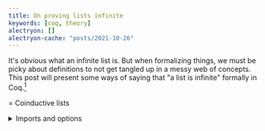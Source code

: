 ```yaml
---
title: On proving lists infinite
keywords: [coq, theory]
alectryon: []
alectryon-cache: "posts/2021-10-26"
---
```


It's obvious what an infinite list is. But when formalizing things,
we must be picky about definitions to not get tangled up in a messy
web of concepts.
This post will present some ways of saying that "a list is infinite"
formally in Coq.[^ziplist]

[^ziplist]: Which I've used recently in a proof that [there is no ZipList monad][ziplist].

[ziplist]: https://gist.github.com/Lysxia/b105bcb2f2ba835012476ab7fe37ae87

= Coinductive lists

<details class="code-details">
<summary>Imports and options</summary>
```alectryon
From Coq Require Import Arith Lia.

Set Primitive Projections.
Set Implicit Arguments.
Set Maximal Implicit Insertion.
Set Contextual Implicit.
```
</details>

First, define the type of lists.
Lists are made of `Cons` (`::`) and `Nil`. As it is a recursive type, we
also have to decide whether to make it *inductive*, so that only finite lists
can be constructed, or *coinductive*, so that lists might also be infinite
sequences of `Cons`. We start by introducing the type's *base functor*
`ColistF a _`, presenting the two list constructors without recursion.
We obtain the coinductive type `Colist a` as a fixed point of
`ColistF a : Type -> Type`.

```alectryon
Inductive ColistF (a : Type) (x : Type) :=
| Nil : ColistF a x
| Cons : a -> x -> ColistF a x
.

CoInductive Colist (a : Type) : Type :=
  Delay { force : ColistF a (Colist a) }.
```

Thus the type `Colist a` has a destructor
`force : Colist a -> ColistF a (Colist a)` (the final coalgebra of `ColistF a`)
and a constructor `Delay : ColistF a (Colist a) -> Colist a`.
This ceremony may look all mysterious if you're new to this; after living with
coinductive types for a while, you will assimilate their philosophy of
"*destructors* first"---unlike inductive types' "*constructors* first".

<details class="code-details">
<summary>Notation prep</summary>
```alectryon
Add Printing Constructor Colist.

Declare Scope colist_scope.
Delimit Scope colist_scope with colist.
Local Open Scope colist_scope.
```
</details>

Some familiar notations, `[]` for `Nil` and `::` for `Cons`.

```alectryon
Notation "'[' ']'" := Nil : colist_scope.
Notation "x :: xs" := (Cons x xs) : colist_scope.
```

== Some simple definitions

Recursive definitions involving lists mostly look as you would expect in
Coq as in any functional programming language,
but every output list is wrapped in an explicit `Delay`, and every input
list of a `match` is wrapped in a `force`. It's as if you were
handling lazy data structures in an eagerly evaluated programming language.
Coq is a pure and total language, so evaluation order doesn't
matter as much as in partial languages, but the operational semantics
is still careful to not reduce coinductive definitions unless they are
forced.

Here is the `map` function that any self-respecting type of list must provide.

```alectryon
CoFixpoint map {a b} (f : a -> b) (xs : Colist a) : Colist b := Delay
  match force xs with
  | [] => []
  | x :: xs => f x :: map f xs
  end.
```

Another example is the list `nats` of all natural numbers.
It relies on the more general definition of lists of numbers
greater than an arbitrary natural number `n`.

```alectryon
CoFixpoint nats_from (n : nat) : Colist nat := Delay
  (n :: nats_from (S n)).

Definition nats := nats_from 0.
```

Let's put that aside for now. We will be needing `map` and `nats` later.

= Never-ending lists

We will now say "infinite lists" in an informal you-know-what-I-mean sense,
as we explore different ways of making it more formal, which will
have their own names.

A list is infinite when it never ends with a `Nil`. But in constructive mathematics
we never say never---it's not even obvious how you could even say it in
this instance. A list is infinite when it, and its tails, always evaluate to a `Cons`.

A more "incremental" rephrasing of the above is that a list `xs` is infinite
when `xs` evaluates to a `Cons`, and its tail is also infinite. That definition
of infinite lists is recursive, so that you can "unfold" it iteratively to
establish that every tail evaluates to a `Cons`. But because it is recursive,
it's not *a priori* well-defined.

Let us forget about "is infinite" for a second, and talk more generally about
properties `P` that somehow subscribe to that definition: if `xs` satisfies
`P`, then `xs` evaluates to a `Cons`, and the tail of `xs` satisfies `P`. Let
us call such a `P` a *never-ending invariant*.

```alectryon
Definition Neverending_invariant {a} (P : Colist a -> Prop) : Prop :=
  forall xs, P xs -> exists x xs', force xs = Cons x xs' /\ P xs'.
```

The intuition is that if `xs` satisfies any never-ending invariant `P`,
then `xs` must be infinite. This leads to our first characterization of
infinite lists, "never-ending" lists.

= Never-ending: definition

A list is *never-ending* when it satisfies some never-ending invariant. 

```alectryon
Definition Neverending {a} (xs : Colist a) : Prop :=
  exists (P : Colist a -> Prop),
    Neverending_invariant P /\ P xs.
```

The key property that makes the notion of never-ending lists
useful is the following *unfolding lemma*:
a never-ending list is a `Cons`, and its tail is never-ending.

**Note: you can hover and click on the tactics in proof scripts
(`Proof. ... Qed.`) to see the intermediate proof states.**[^alectryon]

[^alectryon]: Plugging [Alectryon](https://plv.csail.mit.edu/blog/alectryon.html#alectryon).

```alectryon
Lemma unfold_Neverending {a} (xs : Colist a)
  : Neverending xs ->
    exists x xs',
      force xs = Cons x xs' /\ Neverending xs'.
Proof.
  intros NE.
  unfold Neverending in NE.
  destruct NE as [P [NE Hxs]].
  unfold Neverending_invariant in NE.
  apply NE in Hxs.
  destruct Hxs as [x [xs' [Hxs Hxs']]].
  exists x, xs'.
  split; [assumption | ].
  unfold Neverending.
  exists P.
  split; [ | assumption ].
  exact NE.
Qed.
```

Doesn't that lemma's statement remind you of `Neverending_invariant` above?

That lemma means exactly that the property of "being never-ending" is itself
a never-ending invariant!

```alectryon
Lemma Neverending_invariant_Neverending {a}
  : Neverending_invariant (Neverending (a := a)).
Proof.
  unfold Neverending. (* This goal looks funny -> *)
  exact (@unfold_Neverending a).
Qed.
```

The definition of `Neverending` makes it the *weakest
never-ending invariant*: all never-ending invariants imply `Neverending`.

```alectryon
Lemma Neverending_weakest {a} (P : Colist a -> Prop) (xs : Colist a)
  : Neverending_invariant P -> P xs -> Neverending xs.
Proof.
  intros INV H.
  unfold Neverending.
  exists P.
  split; assumption.
Qed.
```

This is actually an instance of a pretty general way of defining recursive
properties (and recursive types, by Curry-Howard) without using recursion.
You introduce a class of "invariants" identified by the recursive definition,
and then you pick the strongest or weakest one, depending on the situation
(inductive or coinductive).[^nu]

[^nu]: This is a generalization of the types
[`Mu` and `Nu`](https://hackage.haskell.org/package/data-fix-0.3.2/docs/Data-Fix.html#t:Nu)
as they are named in Haskell. This is also how the [paco](https://github.com/snu-sf/paco)
library defines coinductive propositions.

= Lists with too many elements

This next property is sufficient but not necessary: a list must be infinite
if it contains infinitely many distinct elements. While this sounds circular,
we care only about defining "infinite lists", and for that we can
leverage other "infinities" already lying around, like the natural numbers.
Note that an infinite list may not satisfy that property by repeating the same
finitely many elements (*e.g.*, `repeat 0`).

One way to show that a set is infinite is to exhibit an *injective* function
from the natural numbers (or any other infinite set): distinct elements are
mapped to distinct elements, or conversely, every image element has a unique
antecedent.

```alectryon
Definition injective {a b} (f : a -> b) : Prop :=
  forall x y, f x = f y -> x = y.
```

Now we need to tie those elements to a list, using the *membership relation*
`In`. That relation is defined inductively: an element `x` is in a list `xs` if
either `x` is the head of `xs` or `x` is in the tail of the list.

<details class="code-details">
<summary>Snip</summary>
```alectryon
Unset Elimination Schemes. (* Don't generate induction principles for us. *)
```
</details>

```alectryon
Inductive In {a : Type} (x : a) (xs : Colist a) : Prop :=
| In_split y ys : force xs = Cons y ys -> x = y \/ In x ys -> In x xs
.
```

<details class="code-details">
<summary>Snip</summary>
```alectryon
Lemma In_ind (a : Type) (x : a) (P : Colist a -> Prop)
    (H : forall xs (y : a) (ys : Colist a),
         force xs = y :: ys -> x = y \/ (In x ys /\ P ys) -> P xs)
  : forall xs, In x xs -> P xs.
Proof.
  fix SELF 2; intros xs [].
  eapply H; eauto.
  destruct H1; [ left | right ]; auto.
Qed.

Lemma not_In_Nil {a} (x : a) xs : force xs = [] -> In x xs -> False.
Proof.
  intros ? []; congruence.
Qed.
#[global] Hint Resolve not_In_Nil : core.
```
</details>

Naturally, an element cannot be in an empty list. Two distinct elements
cannot be in a list of length one. And so on. So if we can prove that
infinitely many elements are in a list, then the list must be infinite.
Let us call this property "surnumerable", since it means that
we can enumerate a subset of its elements.

== Surnumerability: definition

A list `xs` is *surnumerable* if there is some injective function
`f : nat -> a` such that `f i` is in `xs` for all `i`.

```alectryon
Definition Surnumerable {a} (xs : Colist a) : Prop :=
  exists f : nat -> a,
    injective f /\ forall i, In (f i) xs.
```

== `Surnumerable` implies `Neverending`

A simple approach is to prove that `Surnumerable` is a never-ending invariant,
but that requires decidable equality on `a`.
A more general solution considers the invariant satisfied by lists `xs`
such that `Surnumerable (ys ++ xs)` for some finite `ys`.
The pigeonhole reasoning for that proof seems challenging,
so I haven't done it myself.

```alectryon
Theorem Surnumerable_Neverending {a} (xs : Colist a)
  : Surnumerable xs -> Neverending xs.
Proof.
  (* Exercise for the reader. *)
Abort.
```

Injectivity is not very "constructive", you have to use a lot of tricks to
recover useful information from it.
In a proof that surnumerability implies never-ending-ness,
a big part of it is to prove that surnumerability of a list `Cons x xs`
implies (more or less) surnumerability of its tail `xs`.
In other words, given `f` which describes an infinite set of elements in
`Cons x xs`, and we must construct a new `f2` which describes an infinite
set of elements all in `xs`.
The challenge is thus to "remove" the head `x` from the given injective
function---if `x` occurs at all in `f`.
This would be easier if we had a pseudo-inverse function to point to its
antecedent by `f`. The existence of a pseudo-inverse is equivalent
to injectivity classically, but it is stronger constructively.
In category theory, a function `f` with a pseudo-inverse is called a
[*split mono(morphism)*](https://ncatlab.org/nlab/show/split+monomorphism).

```alectryon
Definition splitmono {a b} (f : a -> b) : Prop :=
  exists g : b -> a, forall x, g (f x) = x.
```

We obtain a variant of `Surnumerable` using `splitmono` instead of `injective`.

```alectryon
Definition SplitSurnumerable {a} (xs : Colist a) : Prop :=
  exists (f : nat -> a),
    splitmono f /\ forall i, In (f i) xs.
```

The pseudo-inverse makes the proof of never-ending-ness much simpler.

```alectryon
Theorem SplitSurnumerable_Neverending {a} (xs : Colist a)
  : SplitSurnumerable xs -> Neverending xs.
Proof.
  intros PN. unfold SplitSurnumerable in PN.
  destruct PN as (f & Hf & Hincl).
  unfold Neverending.
  (* Here is the never-ending invariant. *)
  exists (fun xs => exists n, forall i, n <= i -> In (f i) xs).
  split.
  - unfold Neverending_invariant.
    intros xs_ [n Hn].
    destruct (force xs_) as [ | x xs'] eqn:Hforce.
    + exfalso. eauto using not_In_Nil.
    + exists x, xs'; split; [ auto | ].
      destruct Hf as [g Hf].
      exists (max n (S (g x))).
      intros i Hi.
      specialize (Hn i (Nat.max_lub_l _ _ _ Hi)).
      destruct Hn.
      rewrite H in Hforce; inversion Hforce; subst; clear Hforce.
      destruct H0.
      * exfalso. rewrite <- H0 in Hi. rewrite Hf in Hi. lia.
      * assumption.
  - exists 0. auto.
Qed.
```

Surnumerability may be easier to prove than never-ending-ness
in some situations. A proof that a list is never-ending essentially "walks
through" the evaluation of the list, but in certain situations the list
might be too abstract to inspect, for example when reasoning by
parametricity,[^param] and we can only prove the membership of individual
elements one by one.

[^param]: Like in the [no-ziplist-monad proof][ziplist].

= Enumerability

Our last idea is that infinite lists (with element type `a`) are in bijection
with functions `nat -> a`. So we can show that a list is infinite by proving
that it corresponds to a function `nat -> a` via such a bijection.
We shall use the obvious bijection that sends `f` to `map f nats`---and
conversely sends an infinite list `xs` to a function `index xs : nat -> a`.
We will thus say that a list `xs` is *enumerable* if it can be written as
`map f nats` for some `f`.

== Equality of colists

Before we can state the equation `xs = map f nats`, we must choose a notion of
equality. One can be readily obtained via the following coinductive relation,
which corresponds to the *relational interpretation* of the type `Colist`
*à la Reynolds*.[^prev] It interprets the type constructor `Colist : Type -> Type`
as a relation transformer `RColist : (a -> b -> Prop) -> (Colist a -> Colist b -> Prop)`,
which can be specialized to an equivalence relation `RColist eq`;
we will write it in infix notation as `==` in the rest of the post.

[^prev]: See also [my previous post](./2021-10-20-initial-final-free-monad.html#types-as-relations).

```alectryon
Inductive RColistF {a b} (r : a -> b -> Prop) xa xb (rx : xa -> xb -> Prop)
  : ColistF a xa -> ColistF b xb -> Prop :=
| RNil : RColistF r rx [] []
| RCons x xs y ys : r x y -> rx xs ys -> RColistF r rx (Cons x xs) (Cons y ys)
.

CoInductive RColist {a b} (r : a -> b -> Prop) (xs : Colist a) (ys : Colist b) : Prop :=
  RDelay { Rforce : RColistF r (RColist r) (force xs) (force ys) }.

Notation "x == y" := (RColist eq x y) (at level 70) : colist_scope.
```

== Enumerability: definition

We can now say formally that `xs` is *enumerable* by `f` if `xs == map f nats`.

```alectryon
Definition Enumerable_by {a} (f : nat -> a) (xs : Colist a) : Prop :=
  xs == map f nats.

Definition Enumerable {a} (xs : Colist a) : Prop :=
  exists f, Enumerable_by f xs.
```

As mentioned earlier, the equation `xs == map f nats` exercises one half of the
bijection between infinite lists and functions on `nat`. Formalizing the other
half takes more work, and it will actually let us prove that `Neverending`
implies `Enumerable`.

= `Neverending` implies `Enumerable`

Essentially, we need to define an indexing function `index : Colist a -> nat -> a`.
However, this is only well-defined for infinite lists. A better type
will be a dependent type `index : forall (xs : Colist a), Neverending xs -> nat -> a`,
where the input list `xs` must be never-ending.

Start with a naive definition having the simpler type, which
handles partiality with a default value:

```alectryon
Fixpoint index_def {a} (def : a) (xs : Colist a) (i : nat) : a :=
  match force xs, i with
  | Cons x _, O => x
  | Cons _ xs, S i => index_def def xs i
  | Nil, _ => def
  end.
```

Given a never-ending list, we are able to extract an arbitrary value as
a default---which will be passed to `index_def` but never actually be used.
It takes a bit of dependently typed programming, which we dispatch with
tactics. And since we don't actually care about the result we can keep
the definition opaque with `Qed` (instead of `Defined`).

```alectryon
Definition head_NE {a} (xs : Colist a) (NE : Neverending xs) : a.
Proof.
  destruct (force xs) as [ | x xs' ] eqn:Hxs.
  - exfalso. apply unfold_Neverending in NE. destruct NE as [? [? []]]. congruence.
  - exact x.
Qed.
```

Combining `index_def` and `head_NE`, we obtain our `index` function.

```alectryon
Definition index {a} (xs : Colist a) (NE : Neverending xs) (i : nat) : a :=
  index_def (head_NE NE) xs i.
```

The remaining code in this post proves that a never-ending list `xs` is enumerated by `index xs`.

This first easy lemma says that `index_def` doesn't depend on the default value
if the list is never-ending.

```alectryon
Lemma index_def_Neverending {a} (def def' : a) (xs : Colist a) (i : nat)
  : Neverending xs -> index_def def xs i = index_def def' xs i.
Proof.
  revert xs; induction i; intros * NE; cbn.
  all: apply unfold_Neverending in NE.
  all: destruct NE as [x [xs' [Hxs NE]]]. 
  all: rewrite Hxs.
  all: auto.
Qed.
```

The next lemma does the heavy lifting, constructing an "equality invariant"
(or "bisimulation") that must hold between all respective tails of `xs` and
`map (index xs) nats`, which then implies `==`.

Note that instead of `index xs`, we actually write `index NE` where `NE` is
a proof of `Neverending xs`, since `index` requires that argument, and `xs`
can be deduced from `NE`'s type.

```alectryon
Lemma Neverending_Enumerable_ {a} (xs : Colist a) (NE : Neverending xs)
    (f : nat -> a) (n : nat)
  : (forall i, f (n+i) = index NE i) ->
    xs == map f (nats_from n).
Proof.
  revert xs NE n; cofix SELF; intros * Hf.
  constructor.
  assert (NE' := NE).
  apply unfold_Neverending in NE'.
  destruct NE' as [x [xs' [Hxs NE']]].
  rewrite Hxs; cbn.
  constructor.
  - specialize (Hf 0).
    cbn in Hf. rewrite Nat.add_0_r, Hxs in Hf. auto.
  - apply SELF with (NE := NE'); clear SELF.
    intros i. specialize (Hf (S i)).
    cbn in Hf. rewrite Nat.add_succ_r, Hxs in Hf.
    cbn; rewrite Hf. unfold index.
    apply index_def_Neverending. auto.
Qed.
```

Here's the final result. A never-ending list `xs` is enumerated by `index xs`.

```alectryon
Theorem Neverending_Enumerable_by {a} (xs : Colist a) (NE : Neverending xs)
  : Enumerable_by (index NE) xs.
Proof.
  unfold Enumerable_by, nats.
  apply Neverending_Enumerable_ with (NE := NE) (n := 0).
  reflexivity.
Qed.
```

We can repackage the theorem to hide the enumeration function,
more closely matching the English sentence "never-ending-ness implies
enumerability".

```alectryon
Corollary Neverending_Enumerable {a} (xs : Colist a)
  : Neverending xs -> Enumerable xs.
Proof.
  intros NE; eexists; apply (Neverending_Enumerable_by (NE := NE)).
Qed.
```

The converse holds this time. The main insight behind the proof is that the
property "`xs == map f (nats_from n)` for some `n`" is a never-ending
invariant.

```alectryon
Theorem Enumerable_Neverending {a} (xs : Colist a)
  : Enumerable xs -> Neverending xs.
Proof.
  unfold Enumerable, Enumerable_by. intros [f EB].
  unfold Neverending.
  exists (fun xs => exists n, xs == map f (nats_from n)).
  split.
  - unfold Neverending_invariant. intros xs_ [n EB_].
    destruct EB_ as [EB_]. cbn in EB_. inversion EB_; subst.
    exists (f n), xs0. split; [ auto | ].
    exists (S n). assumption.
  - exists 0; assumption.
Qed.
```

== Reasoning with enumerability

I think `Neverending` is the most intuitive characterization of infinite lists,
but `Enumerable` can be easier to use.
To illustrate the point, let us examine a minimized version of my use case.

Consider an arbitrary function from lists of lists to lists:
`join : Colist (Colist a) -> Colist a`.

Try to formalize the statement

<blockquote>
When `join` is applied to a square matrix, *i.e.*, a list
of lists all of the same length, it computes the diagonal.
</blockquote>

(NB: An infinite list of infinite lists is considered a square.)

The literal approach is to introduce two functions `length` (in the
extended naturals) and `diagonal`, so we can translate the above sentence as
follows:

```coq
forall (xs : Colist (Colist a)),
  (forall row, In row xs -> length row = length xs) ->
  join xs == diagonal xs. 
```

However, this is unwieldly because the definition of `diagonal` is not
completely trivial. One will have to prove quite a few propositions about
`diagonal` in order to effectively reason about it.

A more parsimonious solution relies on the idea that the "diagonal" is simple
to define on functions `f : b -> b -> a`, as `diagonal f := fun x => f x x`.
That leads to the following translation:

```coq
forall (f : b -> b -> a) (xs : Colist b),
  join (map (fun x => map (f x) xs) xs) = map (fun x => f x x) xs
```

It takes a bit of squinting to recognize the original idea, but the upside
is that this is now a purely equational fact, without side conditions.

Rather than constrain a general list of lists to be a square,
we generate squares from a binary function `f : b -> b -> a` and a list `xs : Colist b`
representing the "sides" of the square, containing "coordinates" along one axis.
In particular, we can use `xs := nats` as the side of an "infinite square",
and `nats` arises readily from `Enumerable` lists.
Any square can be extensionally rewritten in that way.
This theorem requires no ad-hoc definition like a separate `diagonal` function,
and instead we can immediately use general facts about `map` both to prove and to use
such a theorem.

---

- **Surnumerable**: the list contains infinitely many distinct elements
  (two versions, based on classical injections and split monos).
- **Never-ending**: the list never terminates with `Nil`---always evaluates to `Cons`. 
- **Enumerable**: the list identifies with some function on `nat`.

```alectryon
Print SplitSurnumerable.
(*      ⇓      *)
Print Surnumerable.
(*      ⇓      *)
Print Neverending.
(*      ⇕      *)
Print Enumerable.
```

---

Can you think of other characterizations of infinite lists?

